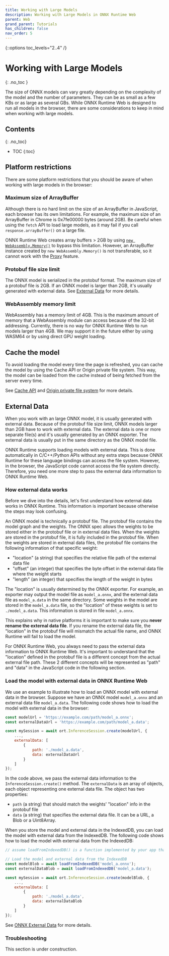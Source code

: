 ```yaml
---
title: Working with Large Models
description: Working with Large Models in ONNX Runtime Web
parent: Web
grand_parent: Tutorials
has_children: false
nav_order: 5
---
```

{::options toc_levels="2..4" /}

# Working with Large Models
{: .no_toc }

The size of ONNX models can vary greatly depending on the complexity of the model and the number of parameters. They can be as small as a few KBs or as large as several GBs. While ONNX Runtime Web is designed to run all models in the browser, there are some considerations to keep in mind when working with large models.

## Contents
{: .no_toc}

* TOC
{:toc}


## Platform restrictions

There are some platform restrictions that you should be aware of when working with large models in the browser:

### Maximum size of ArrayBuffer

Although there is no hard limit on the size of an ArrayBuffer in JavaScript, each browser has its own limitations. For example, the maximum size of an ArrayBuffer in Chrome is 0x7fe00000 bytes (around 2GB). Be careful when using the `fetch` API to load large models, as it may fail if you call `response.arrayBuffer()` on a large file.

ONNX Runtime Web creates array buffers > 2GB by using [`new WebAssembly.Memory()`](https://developer.mozilla.org/en-US/docs/WebAssembly/JavaScript_interface/Memory/Memory) to bypass this limitation. However, an ArrayBuffer instance created by `new WebAssembly.Memory()` is not transferable, so it cannot work with the [Proxy](https://onnxruntime.ai/docs/api/js/interfaces/Env.WebAssemblyFlags.html#proxy) feature.

### Protobuf file size limit

The ONNX model is serialized in the protobuf format. The maximum size of a protobuf file is 2GB. If an ONNX model is larger than 2GB, it's usually generated with external data. See [External Data](#external-data) for more details.

### WebAssembly memory limit

WebAssembly has a memory limit of 4GB. This is the maximum amount of memory that a WebAssembly module can access because of the 32-bit addressing. Currently, there is no way for ONNX Runtime Web to run models larger than 4GB. We may support it in the future either by using WASM64 or by using direct GPU weight loading.

## Cache the model

To avoid loading the model every time the page is refreshed, you can cache the model by using the Cache API or Origin private file system. This way, the model can be loaded from the cache instead of being fetched from the server every time.

See [Cache API](https://developer.mozilla.org/en-US/docs/Web/API/Cache) and [Origin private file system](https://developer.mozilla.org/en-US/docs/Web/API/File_System_API/Origin_private_file_system) for more details.

## External Data

When you work with an large ONNX model, it is usually generated with external data. Because of the protobuf file size limit, ONNX models larger than 2GB have to work with external data. The external data is one or more separate file(s) and it's usually generated by an ONNX exporter. The external data is usually put in the same directory as the ONNX model file.

ONNX Runtime supports loading models with external data. This is done automatically in C/C++/Python APIs without any extra steps because ONNX Runtime for these language bindings can access the file system. However, in the browser, the JavaScript code cannot access the file system directly. Therefore, you need one more step to pass the external data information to ONNX Runtime Web.

### How external data works

Before we dive into the details, let's first understand how external data works in ONNX Runtime. This information is important because otherwise the steps may look confusing.

An ONNX model is technically a protobuf file. The protobuf file contains the model graph and the weights. The ONNX spec allows the weights to be stored either in the protobuf file or in external data files. When the weights are stored in the protobuf file, it is fully included in the protobuf file. When the weights are stored in external data files, the protobuf file contains the following information of that specific weight:
- "location" (a string) that specifies the relative file path of the external data file
- "offset" (an integer) that specifies the byte offset in the external data file where the weight starts
- "length" (an integer) that specifies the length of the weight in bytes

The "location" is usually determined by the ONNX exporter. For example, an exporter may output the model file as `model_a.onnx`, and the external data file as `model_a.data` in the same directory. Some weights in the model are stored in the `model_a.data` file, so the "location" of these weights is set to `./model_a.data`. This information is stored in file `model_a.onnx`.

This explains why in native platforms it is important to make sure you **never rename the external data file**. If you rename the external data file, the "location" in the protobuf file will mismatch the actual file name, and ONNX Runtime will fail to load the model.

For ONNX Runtime Web, you always need to pass the external data information to ONNX Runtime Web. It's important to understand that the "location" defined in the protobuf file is a different concept from the actual external file path. These 2 different concepts will be represented as "path" and "data" in the JavaScript code in the following section.

### Load the model with external data in ONNX Runtime Web

We use an example to illustrate how to load an ONNX model with external data in the browser. Suppose we have an ONNX model `model_a.onnx` and an external data file `model_a.data`. The following code shows how to load the model with external data in the browser:

```js
const modelUrl = 'https://example.com/path/model_a.onnx';
const externalDataUrl = 'https://example.com/path/model_a.data';

const mySession = await ort.InferenceSession.create(modelUrl, {
    ...,
    externalData: [
        {
            path: './model_a.data',
            data: externalDataUrl
        }
    ]
});
```

In the code above, we pass the external data information to the `InferenceSession.create()` method. The `externalData` is an array of objects, each object representing one external data file. The object has two properties:
- `path` (a string) that should match the weights' "location" info in the protobuf file
- `data` (a string) that specifies the external data file. It can be a URL, a Blob or a Uint8Array.

When you store the model and external data in the IndexedDB, you can load the model with external data from the IndexedDB. The following code shows how to load the model with external data from the IndexedDB:

```js
// assume loadFromIndexedDB() is a function implemented by your app that loads the data from the IndexedDB

// Load the model and external data from the IndexedDB
const modelBlob = await loadFromIndexedDB('model_a.onnx');
const externalDataBlob = await loadFromIndexedDB('model_a.data');

const mySession = await ort.InferenceSession.create(modelBlob, {
    ...,
    externalData: [
        {
            path: './model_a.data',
            data: externalDataBlob
        }
    ]
});
```

See [ONNX External Data](https://onnx.ai/onnx/repo-docs/ExternalData.html) for more details.

### Troubleshooting

This section is under construction.